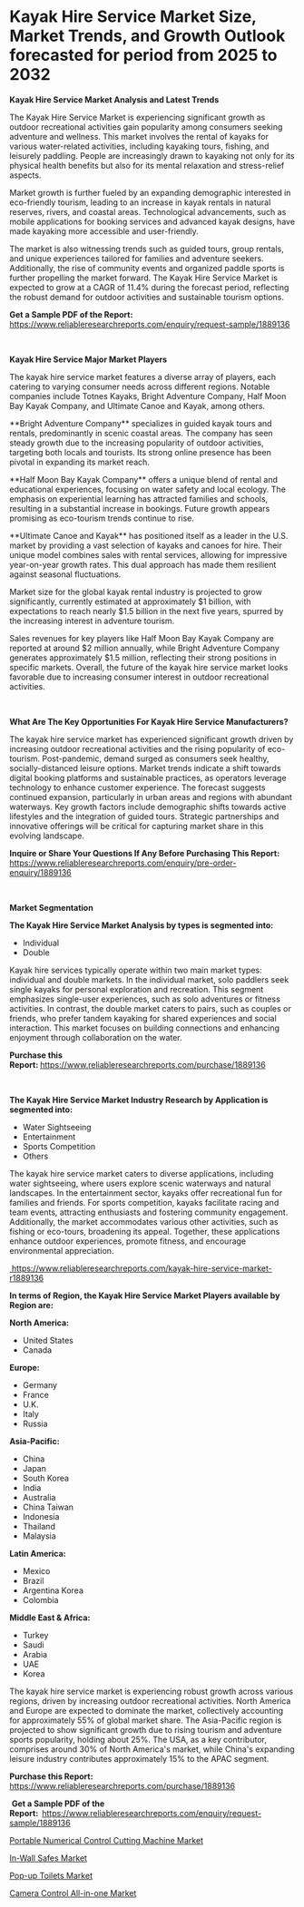 <p><h1>Kayak Hire Service Market Size, Market Trends, and Growth Outlook forecasted for period from 2025 to 2032</h1></p><p><strong>Kayak Hire Service Market Analysis and Latest Trends</strong></p>
<p><p>The Kayak Hire Service Market is experiencing significant growth as outdoor recreational activities gain popularity among consumers seeking adventure and wellness. This market involves the rental of kayaks for various water-related activities, including kayaking tours, fishing, and leisurely paddling. People are increasingly drawn to kayaking not only for its physical health benefits but also for its mental relaxation and stress-relief aspects.</p><p>Market growth is further fueled by an expanding demographic interested in eco-friendly tourism, leading to an increase in kayak rentals in natural reserves, rivers, and coastal areas. Technological advancements, such as mobile applications for booking services and advanced kayak designs, have made kayaking more accessible and user-friendly.</p><p>The market is also witnessing trends such as guided tours, group rentals, and unique experiences tailored for families and adventure seekers. Additionally, the rise of community events and organized paddle sports is further propelling the market forward. The Kayak Hire Service Market is expected to grow at a CAGR of 11.4% during the forecast period, reflecting the robust demand for outdoor activities and sustainable tourism options.</p></p>
<p><strong>Get a Sample PDF of the Report:&nbsp;</strong> <a href="https://www.reliableresearchreports.com/enquiry/request-sample/1889136?utm_campaign=11&utm_medium=2&utm_source=Github&utm_content=ia&utm_term=14012025&utm_id=kayak-hire-service">https://www.reliableresearchreports.com/enquiry/request-sample/1889136</a></p>
<p>&nbsp;</p>
<p><strong>Kayak Hire Service Major Market Players</strong></p>
<p><p>The kayak hire service market features a diverse array of players, each catering to varying consumer needs across different regions. Notable companies include Totnes Kayaks, Bright Adventure Company, Half Moon Bay Kayak Company, and Ultimate Canoe and Kayak, among others.</p><p>**Bright Adventure Company** specializes in guided kayak tours and rentals, predominantly in scenic coastal areas. The company has seen steady growth due to the increasing popularity of outdoor activities, targeting both locals and tourists. Its strong online presence has been pivotal in expanding its market reach.</p><p>**Half Moon Bay Kayak Company** offers a unique blend of rental and educational experiences, focusing on water safety and local ecology. The emphasis on experiential learning has attracted families and schools, resulting in a substantial increase in bookings. Future growth appears promising as eco-tourism trends continue to rise.</p><p>**Ultimate Canoe and Kayak** has positioned itself as a leader in the U.S. market by providing a vast selection of kayaks and canoes for hire. Their unique model combines sales with rental services, allowing for impressive year-on-year growth rates. This dual approach has made them resilient against seasonal fluctuations.</p><p>Market size for the global kayak rental industry is projected to grow significantly, currently estimated at approximately $1 billion, with expectations to reach nearly $1.5 billion in the next five years, spurred by the increasing interest in adventure tourism.</p><p>Sales revenues for key players like Half Moon Bay Kayak Company are reported at around $2 million annually, while Bright Adventure Company generates approximately $1.5 million, reflecting their strong positions in specific markets. Overall, the future of the kayak hire service market looks favorable due to increasing consumer interest in outdoor recreational activities.</p></p>
<p>&nbsp;</p>
<p><strong>What Are The Key Opportunities For Kayak Hire Service Manufacturers?</strong></p>
<p><p>The kayak hire service market has experienced significant growth driven by increasing outdoor recreational activities and the rising popularity of eco-tourism. Post-pandemic, demand surged as consumers seek healthy, socially-distanced leisure options. Market trends indicate a shift towards digital booking platforms and sustainable practices, as operators leverage technology to enhance customer experience. The forecast suggests continued expansion, particularly in urban areas and regions with abundant waterways. Key growth factors include demographic shifts towards active lifestyles and the integration of guided tours. Strategic partnerships and innovative offerings will be critical for capturing market share in this evolving landscape.</p></p>
<p><strong>Inquire or Share Your Questions If Any Before Purchasing This Report:</strong> <a href="https://www.reliableresearchreports.com/enquiry/pre-order-enquiry/1889136?utm_campaign=11&utm_medium=2&utm_source=Github&utm_content=ia&utm_term=14012025&utm_id=kayak-hire-service">https://www.reliableresearchreports.com/enquiry/pre-order-enquiry/1889136</a></p>
<p>&nbsp;</p>
<p><strong>Market Segmentation</strong></p>
<p><strong>The Kayak Hire Service Market Analysis by types is segmented into:</strong></p>
<p><ul><li>Individual</li><li>Double</li></ul></p>
<p><p>Kayak hire services typically operate within two main market types: individual and double markets. In the individual market, solo paddlers seek single kayaks for personal exploration and recreation. This segment emphasizes single-user experiences, such as solo adventures or fitness activities. In contrast, the double market caters to pairs, such as couples or friends, who prefer tandem kayaking for shared experiences and social interaction. This market focuses on building connections and enhancing enjoyment through collaboration on the water.</p></p>
<p><strong>Purchase this Report:&nbsp;</strong><a href="https://www.reliableresearchreports.com/purchase/1889136?utm_campaign=11&utm_medium=2&utm_source=Github&utm_content=ia&utm_term=14012025&utm_id=kayak-hire-service">https://www.reliableresearchreports.com/purchase/1889136</a></p>
<p>&nbsp;</p>
<p><strong>The Kayak Hire Service Market Industry Research by Application is segmented into:</strong></p>
<p><ul><li>Water Sightseeing</li><li>Entertainment</li><li>Sports Competition</li><li>Others</li></ul></p>
<p><p>The kayak hire service market caters to diverse applications, including water sightseeing, where users explore scenic waterways and natural landscapes. In the entertainment sector, kayaks offer recreational fun for families and friends. For sports competition, kayaks facilitate racing and team events, attracting enthusiasts and fostering community engagement. Additionally, the market accommodates various other activities, such as fishing or eco-tours, broadening its appeal. Together, these applications enhance outdoor experiences, promote fitness, and encourage environmental appreciation.</p></p>
<p><a href="https://www.reliableresearchreports.com/kayak-hire-service-market-r1889136?utm_campaign=11&utm_medium=2&utm_source=Github&utm_content=ia&utm_term=14012025&utm_id=kayak-hire-service">&nbsp;https://www.reliableresearchreports.com/kayak-hire-service-market-r1889136</a></p>
<p><strong>In terms of Region, the Kayak Hire Service Market Players available by Region are:</strong></p>
<p>
    <p> <strong> North America: </strong>
        <ul>
            <li>United States</li>
            <li>Canada</li>
        </ul>
        </p> 
    <p> <strong> Europe: </strong>
        <ul>
            <li>Germany</li>
            <li>France</li>
            <li>U.K.</li>
            <li>Italy</li>
            <li>Russia</li>
        </ul>
        </p> 
    <p> <strong> Asia-Pacific: </strong>
        <ul>
            <li>China</li>
            <li>Japan</li>
            <li>South Korea</li>
            <li>India</li>
            <li>Australia</li>
            <li>China Taiwan</li>
            <li>Indonesia</li>
            <li>Thailand</li>
            <li>Malaysia</li>
        </ul>
        </p> 
    <p> <strong> Latin America: </strong>
        <ul>
            <li>Mexico</li>
            <li>Brazil</li>
            <li>Argentina Korea</li>
            <li>Colombia</li>
        </ul>
        </p> 
    <p> <strong> Middle East & Africa: </strong>
        <ul>
            <li>Turkey</li>
            <li>Saudi</li>
            <li>Arabia</li>
            <li>UAE</li>
            <li>Korea</li>
        </ul>
    </p>
    </p>
<p><p>The kayak hire service market is experiencing robust growth across various regions, driven by increasing outdoor recreational activities. North America and Europe are expected to dominate the market, collectively accounting for approximately 55% of global market share. The Asia-Pacific region is projected to show significant growth due to rising tourism and adventure sports popularity, holding about 25%. The USA, as a key contributor, comprises around 30% of North America's market, while China's expanding leisure industry contributes approximately 15% to the APAC segment.</p></p>
<p><strong>Purchase this Report: </strong><a href="https://www.reliableresearchreports.com/purchase/1889136?utm_campaign=11&utm_medium=2&utm_source=Github&utm_content=ia&utm_term=14012025&utm_id=kayak-hire-service">https://www.reliableresearchreports.com/purchase/1889136</a></p>
<p>&nbsp;<strong>Get a Sample PDF of the Report:&nbsp;&nbsp;</strong><a href="https://www.reliableresearchreports.com/enquiry/request-sample/1889136?utm_campaign=11&utm_medium=2&utm_source=Github&utm_content=ia&utm_term=14012025&utm_id=kayak-hire-service">https://www.reliableresearchreports.com/enquiry/request-sample/1889136</a></p>
<p><strong></strong></p>
<p><p><a href="https://github.com/triattwood9919/Market-Research-Report-List-1/blob/main/portable-numerical-control-cutting-machine-market.md?utm_campaign=11&utm_medium=2&utm_source=Github&utm_content=ia&utm_term=14012025&utm_id=kayak-hire-service">Portable Numerical Control Cutting Machine Market</a></p><p><a href="https://github.com/stillsfloria19981/Market-Research-Report-List-1/blob/main/in-wall-safes-market.md?utm_campaign=11&utm_medium=2&utm_source=Github&utm_content=ia&utm_term=14012025&utm_id=kayak-hire-service">In-Wall Safes Market</a></p><p><a href="https://github.com/gukenneth26571/Market-Research-Report-List-1/blob/main/pop-up-toilets-market.md?utm_campaign=11&utm_medium=2&utm_source=Github&utm_content=ia&utm_term=14012025&utm_id=kayak-hire-service">Pop-up Toilets Market</a></p><p><a href="https://github.com/ChiragRp1/Market-Research-Report-List-7/blob/main/camera-control-all-in-one-market.md?utm_campaign=11&utm_medium=2&utm_source=Github&utm_content=ia&utm_term=14012025&utm_id=kayak-hire-service">Camera Control All-in-one Market</a></p></p>